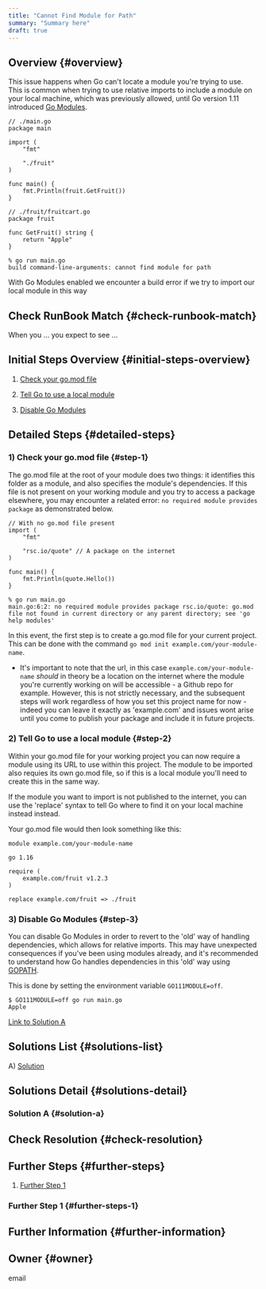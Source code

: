 ```yaml
---
title: "Cannot Find Module for Path"
summary: "Summary here"
draft: true
---
```


## Overview {#overview}

This issue happens when Go can't locate a module you're trying to use. This is common when trying to use relative imports to include a module on your local machine, which was previously allowed, until Go version 1.11 introduced [Go Modules](#https://blog.golang.org/using-go-modules).

``` golang
// ./main.go
package main

import (
	"fmt"

	"./fruit"
)

func main() {
	fmt.Println(fruit.GetFruit())
}

```
``` golang
// ./fruit/fruitcart.go
package fruit

func GetFruit() string {
	return "Apple"
}
```
```
% go run main.go
build command-line-arguments: cannot find module for path
```

With Go Modules enabled we encounter a build error if we try to import our local module in this way

## Check RunBook Match {#check-runbook-match}

When you ... you expect to see ...

## Initial Steps Overview {#initial-steps-overview}

1) [Check your go.mod file](#step-1)

2) [Tell Go to use a local module](#step-2)

3) [Disable Go Modules](#step-3)

## Detailed Steps {#detailed-steps}

### 1) Check your go.mod file {#step-1}
The go.mod file at the root of your module does two things: it identifies this folder as a module, and also specifies the module's dependencies. If this file is not present on your working module and you try to access a package elsewhere, you may encounter a related error: `no required module provides package` as demonstrated below.
``` golang
// With no go.mod file present
import (
	"fmt"

	"rsc.io/quote" // A package on the internet
)

func main() {
	fmt.Println(quote.Hello())
}
```
```
% go run main.go
main.go:6:2: no required module provides package rsc.io/quote: go.mod file not found in current directory or any parent directory; see 'go help modules'
```
In this event, the first step is to create a go.mod file for your current project. This can be done with the command `go mod init example.com/your-module-name`.
* It's important to note that the url, in this case `example.com/your-module-name` *should* in theory be a location on the internet where the module you're currently working on will be accessible - a Github repo for example. However, this is not strictly necessary, and the subsequent steps will work regardless of how you set this project name for now - indeed you can leave it exactly as 'example.com' and issues wont arise until you come to publish your package and include it in future projects.

### 2) Tell Go to use a local module {#step-2}
Within your go.mod file for your working project you can now require a module using its URL to use within this project. The module to be imported also requies its own go.mod file, so if this is a local module you'll need to create this in the same way. 

If the module you want to import is not published to the internet, you can use the 'replace' syntax to tell Go where to find it on your local machine instead instead.

Your go.mod file would then look something like this:
``` 
module example.com/your-module-name

go 1.16

require (
    example.com/fruit v1.2.3
)

replace example.com/fruit => ./fruit
```

### 3) Disable Go Modules {#step-3}
You can disable Go Modules in order to revert to the 'old' way of handling dependencies, which allows for relative imports. This may have unexpected consequences if you've been using modules already, and it's recommended to understand how Go handles dependencies in this 'old' way using [GOPATH](https://golang.org/doc/gopath_code).

This is done by setting the environment variable `GO111MODULE=off`.

```
$ GO111MODULE=off go run main.go
Apple
```

[Link to Solution A](#solution-a)

## Solutions List {#solutions-list}

A) [Solution](#solution-a)

## Solutions Detail {#solutions-detail}

### Solution A {#solution-a}

## Check Resolution {#check-resolution}

## Further Steps {#further-steps}

1) [Further Step 1](#further-steps-1)

### Further Step 1 {#further-steps-1}

## Further Information {#further-information}

## Owner {#owner}

email

[//]: # (REFERENCED DOCS)
[//]: # (eg https://somestackoverflowpage)
[//]: # ()
